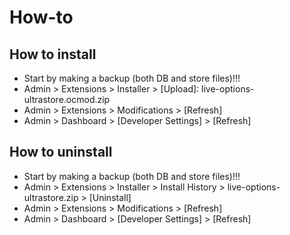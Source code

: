 # How-to

## How to install
* Start by making a backup (both DB and store files)!!!
* Admin > Extensions > Installer > [Upload]: live-options-ultrastore.ocmod.zip
* Admin > Extensions > Modifications > [Refresh]
* Admin > Dashboard > [Developer Settings] > [Refresh]


## How to uninstall
* Start by making a backup (both DB and store files)!!!
* Admin > Extensions > Installer > Install History > live-options-ultrastore.zip > [Uninstall]
* Admin > Extensions > Modifications > [Refresh]
* Admin > Dashboard > [Developer Settings] > [Refresh]

